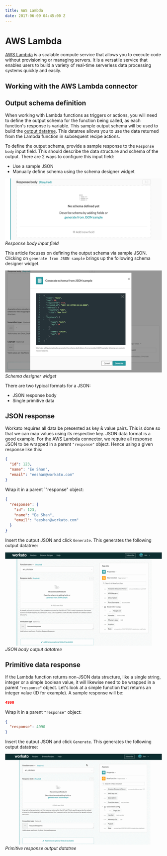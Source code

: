 ```yaml
---
title: AWS Lambda
date: 2017-06-09 04:45:00 Z
---
```


# AWS Lambda
[AWS Lambda](https://aws.amazon.com/lambda/) is a scalable compute service that allows you to execute code without provisioning or managing servers. It is a versatile service that enables users to build a variety of real-time serverless data processing systems quickly and easily.

## Working with the AWS Lambda connector

## Output schema definition
When working with Lambda functions as triggers or actions, you will need to define the output schema for the function being called, as each function's response is variable. This sample output schema will be used to build the [output datatree](/workato-concepts.md#data-tree-and-pills). This datatree allows you to use the data returned from the Lambda function in subsequent recipe actions.

To define the output schema, provide a sample response to the `Response body` input field. This should describe the data structure and schema of the output. There are 2 ways to configure this input field:
- Use a sample JSON
- Manually define schema using the schema designer widget

![Schema Designer](/assets/images/aws_lambda/response_body_input_field.png)
*Response body input field*

This article focuses on defining the output schema via sample JSON. Clicking on `generate from JSON sample` brings up the following schema designer widget.

![Sample JSON pop up](/assets/images/aws_lambda/sample_json_pop_up.png)
*Schema designer widget*

There are two typical formats for a JSON:
- JSON response body
- Single primitive data

## JSON response
Workato requires all data be presented as key & value pairs. This is done so that we can map values using its respective key. JSON data format is a good example. For the AWS Lambda connector, we require all response JSON to be wrapped in a parent `"response"` object. Hence using a given response like this:

```json
{
  "id": 123,
  "name": "Ee Shan",
  "email": "eeshan@workato.com"
}
```

Wrap it in a parent `"response" object:

```json
{
  "response": {
    "id": 123,
    "name": "Ee Shan",
    "email": "eeshan@workato.com"
  }
}
```

Insert the output JSON and click `Generate`. This generates the following output datatree:

![JSON response output datatree](/assets/images/aws_lambda/json_sample_output.gif)
*JSON body output datatree*

## Primitive data response
If the Lambda function returns non-JSON data structure, like a single string, integer or a simple boolean value, it will likewise need to be wrapped in a parent `"response"` object. Let's look at a simple function that returns an integer value (ID for example). A sample response will be:

```json
4990
```

Wrap it in a parent `"response"` object:

```json
{
  "response": 4990
}
```

Insert the output JSON and click `Generate`. This generates the following output datatree:

![Primitive response output datatree](/assets/images/aws_lambda/primitive_sample_output.gif)
*Primitive response output datatree*
